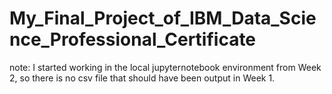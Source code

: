 # My_Final_Project_of_IBM_Data_Science_Professional_Certificate

note: I started working in the local jupyternotebook environment from Week 2, so there is no csv file that should have been output in Week 1.
